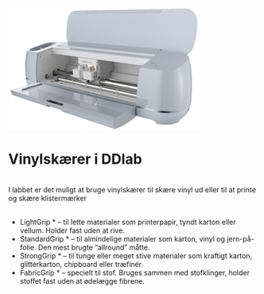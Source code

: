 [![Alt text](cricut-maker-3.jpeg)](https://github.com/DDlabAU/vinylcutter/blob/master/cricut-maker-3.jpeg)

# Vinylskærer i DDlab
<br>
I labbet er det muligt at bruge vinylskærer til skære vinyl ud eller til at printe og skære klistermærker
<br> <br>

* LightGrip * – til lette materialer som printerpapir, tyndt karton eller vellum. Holder fast uden at rive.
* StandardGrip * – til almindelige materialer som karton, vinyl og jern-på-folie. Den mest brugte “allround” måtte.
* StrongGrip * – til tunge eller meget stive materialer som kraftigt karton, glitterkarton, chipboard eller træfinér.
* FabricGrip * – specielt til stof. Bruges sammen med stofklinger, holder stoffet fast uden at ødelægge fibrene.
